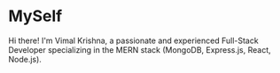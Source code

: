 # MySelf
Hi there! I'm Vimal Krishna, a passionate and experienced Full-Stack Developer specializing in the MERN stack (MongoDB, Express.js, React, Node.js).
